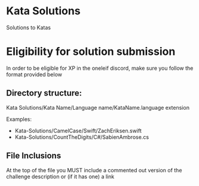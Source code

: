 # Kata Solutions

Solutions to Katas

# Eligibility for solution submission

In order to be eligible for XP in the oneleif discord, make sure you follow the format provided below

## Directory structure:
Kata Solutions/Kata Name/Language name/KataName.language extension

Examples:

* Kata-Solutions/CamelCase/Swift/ZachEriksen.swift
* Kata-Solutions/CountTheDigits/C#/SabienAmbrose.cs

## File Inclusions
At the top of the file you MUST include a commented out version of the challenge description or (if it has one) a link